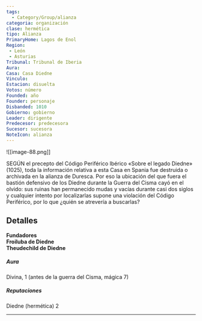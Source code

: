 ```yaml
---
tags:
  - Category/Group/alianza
categoria: organización
clase: hermética
tipo: Alianza
PrimaryHome: Lagos de Enol 
Region:
 - León 
 - Asturias 
Tribunal: Tribunal de Iberia 
Aura: 
Casa: Casa Diedne 
Vinculo: 
Estacion: disuelta 
Votos: número
Founded: año
Founder: personaje
Disbanded: 1010
Gobierno: gobierno
Leader: dirigente
Predecesor: predecesora
Sucesor: sucesora
NoteIcon: alianza
---
```

![[image-88.png]]
 <section class="wa-section main-content"><p><span class="dropcap">S</span>EGÚN el precepto del <span class="article-link article-explorer-link entity-link wa-link" data-article-privacy="public" data-article-id="6df04657-4d77-45fd-876f-ae715e96ba45" data-template-type="document" data-article="6df04657-4d77-45fd-876f-ae715e96ba45">Código Periférico Ibérico</span> «Sobre el legado Diedne» (1025), toda la información relativa a esta Casa en Spania fue destruida o archivada en la alianza de <span class="article-link article-explorer-link entity-link wa-link" data-article-privacy="public" data-article-id="2b14a551-6dff-4527-ae35-f30de1f502b2" data-template-type="organization" data-article="2b14a551-6dff-4527-ae35-f30de1f502b2">Duresca</span>. Por eso la ubicación del que fuera el bastión defensivo de los Diedne durante la Guerra del Cisma cayó en el olvido: sus ruinas han permanecido mudas y vacías durante casi dos siglos y cualquier intento por localizarlas supone una violación del Código Periférico, por lo que ¿quién se atrevería a buscarlas?</p></section>  <section data-section-id="sidepanelcontent" class="wa-section public"><h2>Detalles</h2>
<p><b>Fundadores</b>
<br />
<strong class="article-unlinked">Froiluba de Diedne</strong>
<br /><strong class="article-unlinked">Theudechild de Diedne</strong>
<br />
</p><h5>Aura</h5>
Divina, 1 (antes de la guerra del Cisma, mágica 7)
<h5>Reputaciones</h5>
Diedne (hermética) 2<p></p><hr /></section>